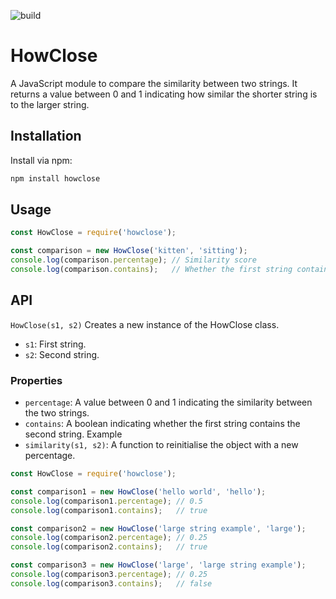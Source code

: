 ![build](https://github.com/jrmedd/how-close/actions/workflows/main.yaml/badge.svg)
# HowClose

A JavaScript module to compare the similarity between two strings. It returns a value between 0 and 1 indicating how similar the shorter string is to the larger string.

## Installation

Install via npm:

```bash
npm install howclose
```

## Usage
```javascript
const HowClose = require('howclose');

const comparison = new HowClose('kitten', 'sitting');
console.log(comparison.percentage); // Similarity score
console.log(comparison.contains);   // Whether the first string contains the second string
```
## API
`HowClose(s1, s2)` Creates a new instance of the HowClose class.

* `s1`: First string.
* `s2`: Second string.
### Properties
* `percentage`: A value between 0 and 1 indicating the similarity between the two strings.
* `contains`: A boolean indicating whether the first string contains the second string.
Example
* `similarity(s1, s2)`: A function to reinitialise the object with a new percentage.

```javascript
const HowClose = require('howclose');

const comparison1 = new HowClose('hello world', 'hello');
console.log(comparison1.percentage); // 0.5
console.log(comparison1.contains);   // true

const comparison2 = new HowClose('large string example', 'large');
console.log(comparison2.percentage); // 0.25
console.log(comparison2.contains);   // true

const comparison3 = new HowClose('large', 'large string example');
console.log(comparison3.percentage); // 0.25
console.log(comparison3.contains);   // false
```